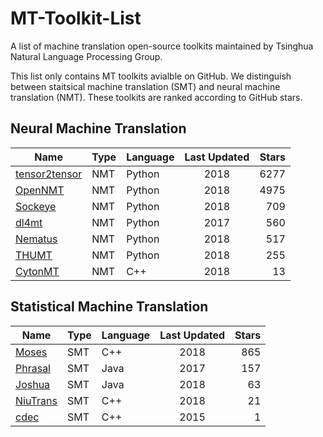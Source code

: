 # MT-Toolkit-List
A list of machine translation open-source toolkits maintained by Tsinghua Natural Language Processing Group. 

This list only contains MT toolkits avialble on GitHub. We distinguish between staitsical machine translation (SMT) and neural machine translation (NMT). These toolkits are ranked according to GitHub stars.

## Neural Machine Translation

| Name | Type | Language | Last Updated | Stars |
| ----- | ----- | ----- | :-----: | -----: |
| [tensor2tensor](https://github.com/tensorflow/tensor2tensor) | NMT | Python | 2018 | 6277 |
| [OpenNMT](https://github.com/OpenNMT) | NMT | Python | 2018 | 4975 |
| [Sockeye](https://github.com/awslabs/sockeye) | NMT | Python | 2018 | 709 |
| [dl4mt](https://github.com/nyu-dl/dl4mt-tutorial) | NMT | Python | 2017 | 560 |
| [Nematus](https://github.com/EdinburghNLP/nematus) | NMT | Python | 2018 | 517 |
| [THUMT](https://github.com/THUNLP-MT/THUMT) | NMT | Python | 2018 | 255 |
| [CytonMT](https://github.com/arthurxlw/cytonMt) | NMT | C++ | 2018 | 13 |


## Statistical Machine Translation

| Name | Type | Language | Last Updated | Stars |
| ----- | ----- | ----- | :-----: | -----: |
| [Moses](https://github.com/moses-smt/mosesdecoder) | SMT | C++ | 2018 | 865 |
| [Phrasal](https://github.com/stanfordnlp/phrasal) | SMT | Java | 2017 | 157 |
| [Joshua](https://github.com/apache/incubator-joshua) | SMT | Java | 2018 | 63 |
| [NiuTrans](https://github.com/NiuTrans/NiuTrans.SMT)| SMT | C++ | 2018 | 21 |
| [cdec](https://github.com/cdec/cdec.github.com) | SMT | C++ | 2015 | 1 |
